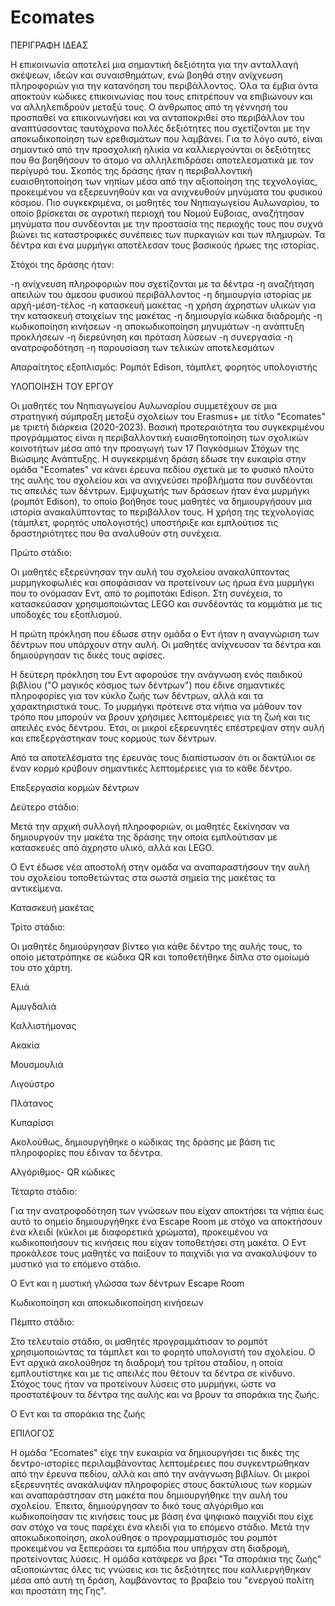 # Ecomates
ΠΕΡΙΓΡΑΦΗ ΙΔΕΑΣ

Η επικοινωνία αποτελεί μια σημαντική δεξιότητα για την ανταλλαγή σκέψεων, ιδεών και συναισθημάτων, ενώ βοηθά στην ανίχνευση πληροφοριών για την κατανόηση του περιβάλλοντος. Όλα τα έμβια όντα αποκτούν κώδικες επικοινωνίας που τους επιτρέπουν να επιβιώνουν και να αλληλεπιδρούν μεταξύ τους. Ο άνθρωπος από τη γέννησή του προσπαθεί να επικοινωνήσει και να ανταποκριθεί στο περιβάλλον του αναπτύσσοντας ταυτόχρονα πολλές δεξιότητες που σχετίζονται με την αποκωδικοποίηση των ερεθισμάτων που λαμβάνει. Για το λόγο αυτό, είναι σημαντικό από την προσχολική ηλικία να καλλιεργούνται οι δεξιότητες που θα βοηθήσουν το άτομο να αλληλεπιδράσει αποτελεσματικά με τον περίγυρό του.
Σκοπός της δράσης ήταν η περιβαλλοντική ευαισθητοποίηση των νηπίων μέσα από την αξιοποίηση της τεχνολογίας, προκειμένου να εξερευνηθούν και να ανιχνευθούν μηνύματα του φυσικού κόσμου. Πιο συγκεκριμένα, οι μαθητές του Νηπιαγωγείου Αυλωναρίου, το οποίο βρίσκεται σε αγροτική περιοχή του Νομού Εύβοιας, αναζήτησαν μηνύματα που συνδέονται με την προστασία της περιοχής τους που συχνά βιώνει τις καταστροφικές συνέπειες των πυρκαγιών και των πλημυρών. Τα δέντρα και ένα μυρμήγκι αποτέλεσαν τους βασικούς ήρωες της ιστορίας.

Στόχοι της δράσης ήταν:

-η ανίχνευση πληροφοριών που σχετίζονται με τα δέντρα
-η αναζήτηση απειλών του άμεσου φυσικού περιβάλλοντος
-η δημιουργία ιστορίας με αρχή-μέση-τέλος
-η κατασκευή μακέτας
-η χρήση άχρηστων υλικών για την κατασκευή στοιχείων της μακέτας
-η δημιουργία κώδικα διαδρομής
-η κωδικοποίηση κινήσεων
-η αποκωδικοποίηση μηνυμάτων
-η ανάπτυξη προκλήσεων
-η διερεύνηση και πρόταση λύσεων
-η συνεργασία
-η ανατροφοδότηση
-η παρουσίαση των τελικών αποτελεσμάτων

Απαραίτητος εξοπλισμός: Ρομπότ Edison, τάμπλετ, φορητός υπολογιστής


ΥΛΟΠΟΙΗΣΗ ΤΟΥ ΕΡΓΟΥ

Οι μαθητές του Νηπιαγωγείου Αυλωναρίου συμμετέχουν σε μια στρατηγική σύμπραξη μεταξύ σχολείων του Erasmus+ με τίτλο "Ecomates" με τριετή διάρκεια (2020-2023). Βασική προτεραιότητα του συγκεκριμένου προγράμματος είναι η περιβαλλοντική ευαισθητοποίηση των σχολικών κοινοτήτων μέσα από την προαγωγή των 17 Παγκόσμιων Στόχων της Βιώσιμης Ανάπτυξης. Η συγκεκριμένη δράση έδωσε την ευκαιρία στην ομάδα "Ecomates" να κάνει έρευνα πεδίου σχετικά με το φυσικό πλούτο της αυλής του σχολείου και να ανιχνεύσει προβλήματα που συνδέονται τις απειλές των δέντρων. Εμψυχωτής των δράσεων ήταν ένα μυρμήγκι (ρομπότ Edison), το οποίο βοήθησε τους μαθητές να δημιουργήσουν μια ιστορία ανακαλύπτοντας το περιβάλλον τους. Η χρήση της τεχνολογίας (τάμπλετ, φορητός υπολογιστής) υποστήριξε και εμπλούτισε τις δραστηριότητες που θα αναλυθούν στη συνέχεια.


Πρώτο στάδιο:

Οι μαθητές εξερεύνησαν την αυλή του σχολείου ανακαλύπτοντας μυρμηγκοφωλιές και αποφάσισαν να προτείνουν ως ήρωα ένα μυρμήγκι που το ονόμασαν Εντ, από το ρομποτάκι Edison. Στη συνέχεια, το κατασκεύασαν χρησιμοποιώντας LEGΟ και συνδέοντάς τα κομμάτια με τις υποδοχές του εξοπλισμού.




Η πρώτη πρόκληση που έδωσε στην ομάδα ο Εντ ήταν η αναγνώριση των δέντρων που υπάρχουν στην αυλή. Οι μαθητές ανίχνευσαν τα δέντρα και δημιούργησαν τις δικές τους αφίσες.

Η δεύτερη πρόκληση του Εντ αφορούσε την ανάγνωση ενός παιδικού βιβλίου ("Ο μαγικός κόσμος των δέντρων") που έδινε σημαντικές πληροφορίες για τον κύκλο ζωής των δέντρων, αλλά και τα χαρακτηριστικά τους. Το μυρμήγκι πρότεινε στα νήπια να μάθουν τον τρόπο που μπορούν να βρουν χρήσιμες λεπτομέρειες για τη ζωή και τις απειλές ενός δέντρου. Έτσι, οι μικροί εξερευνητές επέστρεψαν στην αυλή και επεξεργάστηκαν τους κορμούς των δέντρων.

Από τα αποτελέσματα της έρευνάς τους διαπίστωσαν ότι οι δακτύλιοι σε έναν κορμό κρύβουν σημαντικές λεπτομέρειες για το κάθε δέντρο.

Επεξεργασία κορμών δέντρων




Δεύτερο στάδιο:

Μετά την αρχική συλλογή πληροφοριών, οι μαθητές ξεκίνησαν να δημιουργούν την μακέτα της δράσης την οποία εμπλούτισαν με κατασκευές από άχρηστο υλικό, αλλά και LEGO.

Ο Εντ έδωσε νέα αποστολή στην ομάδα να αναπαραστήσουν την αυλή του σχολείου τοποθετώντας στα σωστά σημεία της μακέτας τα αντικείμενα.

Κατασκευή μακέτας




Τρίτο στάδιο:

Οι μαθητές δημιούργησαν βίντεο για κάθε δέντρο της αυλής τους, το οποίο μετατράπηκε σε κώδικα QR και τοποθετήθηκε δίπλα στο ομοίωμά του στο χάρτη.

Ελιά

Αμυγδαλιά

Καλλιστήμονας

Ακακία

Μουσμουλιά

Λιγούστρο

Πλάτανος

Κυπαρίσσι

Ακολούθως, δημιουργήθηκε ο κώδικας της δράσης με βάση τις πληροφορίες που έδιναν τα δέντρα.

Αλγόριθμος- QR κώδικες




Τέταρτο στάδιο:

Για την ανατροφοδότηση των γνώσεων που είχαν αποκτήσει τα νήπια έως αυτό το σημείο δημιουργήθηκε ένα Escape Room με στόχο να αποκτήσουν ένα κλειδί (κύκλοι με διαφορετικά χρώματα), προκειμένου να κωδικοποιήσουν τις κινήσεις που είχαν τοποθετήσει στη μακέτα. Ο Εντ προκάλεσε τους μαθητές να παίξουν το παιχνίδι για να ανακαλύψουν το μυστικό για το επόμενο στάδιο.

Ο Εντ και η μυστική γλώσσα των δέντρων Escape Room

Κωδικοποίηση και αποκωδικοποίηση κινήσεων




Πέμπτο στάδιο:

Στο τελευταίο στάδιο, οι μαθητές προγραμμάτισαν το ρομπότ χρησιμοποιώντας τα τάμπλετ και το φορητό υπολογιστή του σχολείου. Ο Εντ αρχικά ακολούθησε τη διαδρομή του τρίτου σταδίου, η οποία εμπλουτίστηκε και με τις απειλές που θέτουν τα δέντρα σε κίνδυνο. Στόχος τους ήταν να προτείνουν λύσεις στο μυρμήγκι, ώστε να προστατέψουν τα δέντρα της αυλής και να βρουν τα σποράκια της ζωής.

Ο Εντ και τα σποράκια της ζωής




ΕΠΙΛΟΓΟΣ

Η ομάδα "Ecomates" είχε την ευκαιρία να δημιουργήσει τις δικές της δεντρο-ιστορίες περιλαμβάνοντας λεπτομέρειες που συγκεντρώθηκαν από την έρευνα πεδίου, αλλά και από την ανάγνωση βιβλίων. Οι μικροί εξερευνητές ανακάλυψαν πληροφορίες στους δακτύλιους των κορμών και αναπαράστησαν στη μακέτα που δημιουργήθηκε την αυλή του σχολείου. Έπειτα, δημιούργησαν το δικό τους αλγόριθμο και κωδικοποίησαν τις κινήσεις τους με βάση ένα ψηφιακό παιχνίδι που είχε σαν στόχο να τους παρέχει ένα κλειδί για το επόμενο στάδιο. Μετά την αποκωδικοποίηση, ακολούθησε ο προγραμματισμός του ρομπότ προκειμένου να ξεπεράσει τα εμπόδια που υπήρχαν στη διαδρομή, προτείνοντας λύσεις. Η ομάδα κατάφερε να βρει "Τα σποράκια της ζωής" αξιοποιώντας όλες τις γνώσεις και τις δεξιότητες που καλλιεργήθηκαν μέσα από αυτή τη δράση, λαμβάνοντας το βραβείο του "ενεργού πολίτη και προστάτη της Γης".
